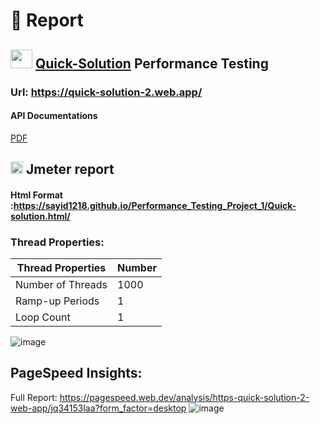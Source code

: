 # :page_facing_up: Report
## <img src="https://i.ibb.co/B3rpcB9/20220617-224257-0000-01.png"  width="35" height="30">  [Quick-Solution](https://quick-solution-2.web.app/) Performance Testing
### Url: https://quick-solution-2.web.app/
#### API Documentations
[PDF](https://drive.google.com/file/d/1cI9_7JVvtUjUSqY8ZTs3O4SYrdurudZS/view?usp=sharing)
## <img src="https://upload.wikimedia.org/wikipedia/commons/thumb/7/7e/Apache_Feather_Logo.svg/339px-Apache_Feather_Logo.svg.png?20220805205423"  width="20" height="20"> Jmeter report  
#### Html Format :https://sayid1218.github.io/Performance_Testing_Project_1/Quick-solution.html/
### Thread Properties:

| Thread Properties | Number |
| ------------- | ------------- |
| Number of Threads  | 1000  |
| Ramp-up Periods  | 1  |
| Loop Count  | 1  |

![image](https://github.com/Sayid1218/Performance_Testing_Project_1/assets/97175166/f6b764b1-9aba-4f21-b893-36cdcc2c2569)
 
## PageSpeed Insights:
Full Report: https://pagespeed.web.dev/analysis/https-quick-solution-2-web-app/jq34153laa?form_factor=desktop
![image](https://github.com/Sayid1218/Performance_Testing_Project_1/assets/97175166/e1e98ac6-b54e-4962-926f-c7eef761f52c)
